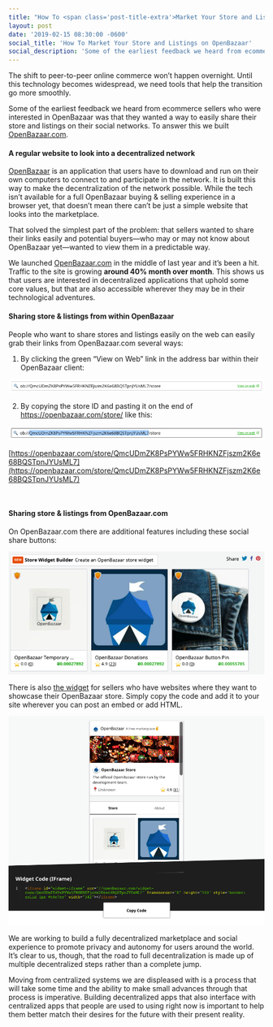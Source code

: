 ```yaml
---
title: "How To <span class='post-title-extra'>Market Your Store and Listings</span> on OpenBazaar"
layout: post
date: '2019-02-15 08:30:00 -0600'
social_title: 'How To Market Your Store and Listings on OpenBazaar'
social_description: 'Some of the earliest feedback we heard from ecommerce sellers who were interested in OpenBazaar was that they wanted a way to easily share their store and listings on their social networks. Here is how we did that.'
---
```


The shift to peer-to-peer online commerce won’t happen overnight. Until this technology becomes widespread, we need tools that help the transition go more smoothly.

Some of the earliest feedback we heard from ecommerce sellers who were interested in OpenBazaar was that they wanted a way to easily share their store and listings on their social networks. To answer this we built [OpenBazaar.com](https://openbazaar.com).

#### A regular website to look into a decentralized network

[OpenBazaar](https://openbazaar.org/download) is an application that users have to download and run on their own computers to connect to and participate in the network. It is built this way to make the decentralization of the network possible. While the tech isn’t available for a full OpenBazaar buying & selling experience in a browser yet, that doesn’t mean there can’t be just a simple website that looks into the marketplace.

That solved the simplest part of the problem: that sellers wanted to share their links easily and potential buyers—who may or may not know about OpenBazaar yet—wanted to view them in a predictable way. 

We launched [OpenBazaar.com](https://openbazaar.com) in the middle of last year and it’s been a hit. Traffic to the site is growing **around 40% month over month**. This shows us that users are interested in decentralized applications that uphold some core values, but that are also accessible wherever they may be in their technological adventures.

#### Sharing store & listings from within OpenBazaar

People who want to share stores and listings easily on the web can easily grab their links from OpenBazaar.com several ways:

1. By clicking the green “View on Web” link in the address bar within their OpenBazaar client:

![OpenBazaar View on Web Link](openbazaar_view_on_web_link.png "OpenBazaar View on Web Link")

2. By copying the store ID and pasting it on the end of https://openbazaar.com/store/ like this:

![OpenBazaar PeerID Selected](openbazaar_peerid_selected.png "OpenBazaar PeerID Selected")
 
[https://openbazaar.com/store/QmcUDmZK8PsPYWw5FRHKNZFjszm2K6e68BQSTpnJYUsML7](https://openbazaar.com/store/QmcUDmZK8PsPYWw5FRHKNZFjszm2K6e68BQSTpnJYUsML7)

<br>  

#### Sharing store & listings from OpenBazaar.com

On OpenBazaar.com there are additional features including these social share buttons:

![OpenBazaar Widget Builder Link and Social Share Buttons](openbazaar_store_widget_builder_link.png "OpenBazaar Widget Builder Link and Social Share Buttons")

There is also [the widget](https://openbazaar.com/widget) for sellers who have websites where they want to showcase their OpenBazaar store. Simply copy the code and add it to your site wherever you can post an embed or add HTML.

![OpenBazaar Store Widget Builder](openbazaar_store_widget_builder.png "OpenBazaar Store Widget Builder")

We are working to build a fully decentralized marketplace and social experience to promote privacy and autonomy for users around the world. It’s clear to us, though, that the road to full decentralization is made up of multiple decentralized steps rather than a complete jump. 

Moving from centralized systems we are displeased with is a process that will take some time and the ability to make small advances through that process is imperative. Building decentralized apps that also interface with centralized apps that people are used to using right now is important to help them better match their desires for the future with their present reality.

